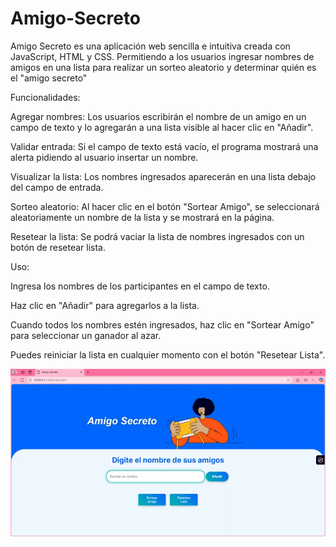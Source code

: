 # Amigo-Secreto
Amigo Secreto es una aplicación web sencilla e intuitiva creada con JavaScript, HTML y CSS. Permitiendo a los usuarios ingresar nombres de amigos en una lista para realizar un sorteo aleatorio y determinar quién es el "amigo secreto"

Funcionalidades:

Agregar nombres: Los usuarios escribirán el nombre de un amigo en un campo de texto y lo agregarán a una lista visible al hacer clic en "Añadir".

Validar entrada: Si el campo de texto está vacío, el programa mostrará una alerta pidiendo al usuario insertar un nombre.

Visualizar la lista: Los nombres ingresados aparecerán en una lista debajo del campo de entrada.

Sorteo aleatorio: Al hacer clic en el botón "Sortear Amigo", se seleccionará aleatoriamente un nombre de la lista y se mostrará en la página.

Resetear la lista: Se podrá vaciar la lista de nombres ingresados con un botón de resetear lista.

Uso:

Ingresa los nombres de los participantes en el campo de texto.

Haz clic en "Añadir" para agregarlos a la lista.

Cuando todos los nombres estén ingresados, haz clic en "Sortear Amigo" para seleccionar un ganador al azar.

Puedes reiniciar la lista en cualquier momento con el botón "Resetear Lista".

![Demostración de la aplicación Amigo Secreto](https://github.com/LucianaC9/Amigo-Secreto/blob/main/Amigo-Secreto1.gif)
